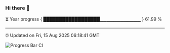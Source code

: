 ### Hi there 👋

⏳ Year progress { ██████████████████▁▁▁▁▁▁▁▁▁▁▁▁ } 61.99 %

---

⏰ Updated on Fri, 15 Aug 2025 06:18:41 GMT

![Progress Bar CI](https://github.com/Shyam-Makwana/GitHub-Actions-Demo/workflows/Progress%20Bar%20CI/badge.svg)
